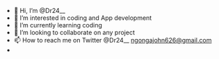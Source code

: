 - 👋 Hi, I’m @Dr24__
- 👀 I’m interested in coding and App development 
- 🌱 I’m currently learning coding 
- 💞️ I’m looking to collaborate on any project
- 📫 How to reach me on Twitter @Dr24__ ngongajohn626@gmail.com
- 
<!---
ngongajohn/ngongajohn is a ✨ special ✨ repository because its `Dr24__.md` (this file) appears on your GitHub profile.
You can click the Preview link to take a look at your changes.
--->

